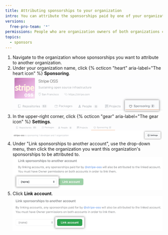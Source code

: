 ```yaml
---
title: Attributing sponsorships to your organization
intro: You can attribute the sponsorships paid by one of your organizations to another organization.
versions:
  free-pro-team: '*'
permissions: People who are organization owners of both organizations can attribute one organization's sponsorships to another organization.
topics:
  - sponsors
---
```


1. Navigate to the organization whose sponsorships you want to attribute to another organization.
1. Under your organization name, click {% octicon "heart" aria-label="The heart icon" %} **Sponsoring**.
  !["Sponsoring" tab](/assets/images/help/sponsors/sponsoring-tab.png)
1. In the upper-right corner, click {% octicon "gear" aria-label="The gear icon" %} **Settings**.
  !["Settings" button](/assets/images/help/sponsors/sponsoring-settings-button.png)
1. Under "Link sponsorships to another account", use the drop-down menu, then click the organization you want this organization's sponsorships to be attributed to.
  ![Drop-down menu to select account](/assets/images/help/sponsors/select-an-account-drop-down.png)
1. Click **Link account**.
  !["Link account" button](/assets/images/help/sponsors/link-account-button.png)
